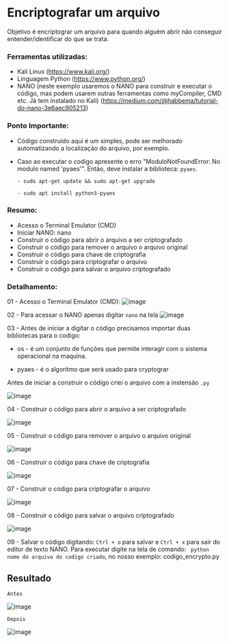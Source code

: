 # Encriptografar um arquivo
Objetivo é encriptograr um arquivo para quando alguém abrir não conseguir entender/identificar do que se trata.

### Ferramentas utilizadas:

- Kali Linux (https://www.kali.org/)
- Linguagem Python (https://www.python.org/)
- NANO (neste exemplo usaremos o NANO para construir e executar o código, mas podem usarem outras ferramentas como myCompiler, CMD etc. Já tem instalado no Kali) (https://medium.com/@habbema/tutorial-do-nano-3e6aec905213)

### Ponto Importante:
 - Código construido aqui é um simples, pode ser melhorado automatizando a localização do arquivo, por exemplo.
 - Caso ao executar o codigo apresente o erro "ModuloNotFoundError: No modulo named 'pyaes'". Então, deve instalar a biblioteca: ``` pyaes ```.
   
       - sudo apt-get update && sudo apt-get upgrade
   
       - sudo apt install python3-pyaes

### Resumo:

 - Acesso o Terminal Emulator (CMD)
 - Iniciar NANO: nano
 - Construir o código para abrir o arquivo a ser criptografado
 - Construir o código para remover o arquivo o arquivo original
 - Construir o código para chave de criptografia
 - Construir o código para criptografar o arquivo
 - Construir o código para salvar o arquivo criptografado

### Detalhamento:

01 - Acesso o Terminal Emulator (CMD):
![image](https://github.com/user-attachments/assets/e8537deb-7a38-4b89-8e8e-60e1cfce7d2a)

02 - Para acessar o NANO apenas digitar ``` nano ``` na tela
![image](https://github.com/user-attachments/assets/2d647809-8d8a-4d24-9228-7febcd4cd626)

03 - Antes de iniciar a digitar o código precisamos importar duas bibliotecas para o codigo:

 - os    - é um conjunto de funções que permite interagir com o sistema operacional na maquina.
 
 - pyaes - é o algoritmo que será usado para cryptograr
   
Antes de iniciar a construir o código criei o arquivo com a instensão ``` .py ``` 

![image](https://github.com/user-attachments/assets/bd382476-db3f-409f-84e5-c5d626d3fafb)

04 - Construir o código para abrir o arquivo a ser criptografado

![image](https://github.com/user-attachments/assets/138ec3b1-6b23-4fc8-a0c5-5c1973ab08ec)

05 - Construir o código para remover o arquivo o arquivo original

![image](https://github.com/user-attachments/assets/e6d95eee-acb8-4353-bf42-589ef7c2ed58)

06 - Construir o código para chave de criptografia

![image](https://github.com/user-attachments/assets/c526f563-2f1e-4894-b2dd-3f5dcdc5d811)

07 - Construir o código para criptografar o arquivo

![image](https://github.com/user-attachments/assets/a83ac9d6-4832-4ade-9e39-f0694b47db8a)

08 - Construir o código para salvar o arquivo criptografado

![image](https://github.com/user-attachments/assets/2ff8d915-9151-4fa4-960c-01b46fe6faf1)

09 - Salvar o código digitando: ``` Ctrl + o ``` para salvar e ``` Ctrl + x ``` para sair do editor de texto NANO. Para executar digite na tela de comando: ``` python nome do arquivo do codigo criado```, no nosso exemplo: codigo_encrypto.py



## Resultado

``` Antes ```

![image](https://github.com/user-attachments/assets/4cc11580-2540-44a8-8677-10d7f6f5eff5)

``` Depois ```

![image](https://github.com/user-attachments/assets/60904200-e1fe-4da2-b7e9-b1f106250b51)








